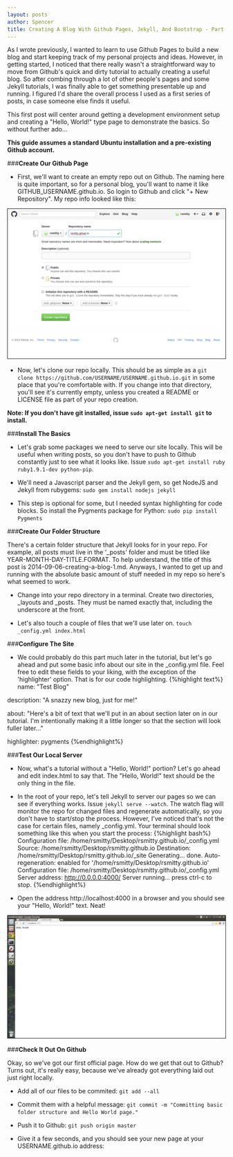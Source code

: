 ```yaml
---
layout: posts
author: Spencer
title: Creating A Blog With Github Pages, Jekyll, And Bootstrap - Part 1
---
```


As I wrote previously, I wanted to learn to use Github Pages to build a new blog and start keeping track of my personal projects and ideas. However, in getting started, I noticed that there really wasn't a straightforward way to move from Github's quick and dirty tutorial to actually creating a useful blog. So after combing through a lot of other people's pages and some Jekyll tutorials, I was finally able to get something presentable up and running. I figured I'd share the overall process I used as a first series of posts, in case someone else finds it useful.


This first post will center around getting a development environment setup and creating a "Hello, World!" type page to demonstrate the basics. So without further ado...

**This guide assumes a standard Ubuntu installation and a pre-existing Github account.**

###**Create Our Github Page**

* First, we'll want to create an empty repo out on Github. The naming here is quite important, so for a personal blog, you'll want to name it like GITHUB_USERNAME.github.io. So login to Github and click "+ New Repository". My repo info looked like this:

<a href="/img/posts/2014-09-06-creating-a-blog-1/create-repo.png">
  <img src="/img/posts/2014-09-06-creating-a-blog-1/create-repo.png" style="max-width:100%; border:solid 1px;"/>
</a>

* Now, let's clone our repo locally. This should be as simple as a ```git clone https://github.com/USERNAME/USERNAME.github.io.git``` in some place that you're comfortable with. If you change into that directory, you'll see it's currently empty, unless you created a README or LICENSE file as part of your repo creation.

**Note: If you don't have git installed, issue ```sudo apt-get install git``` to install.**

###**Install The Basics**

* Let's grab some packages we need to serve our site locally. This will be useful when writing posts, so you don't have to push to Github constantly just to see what it looks like. Issue ```sudo apt-get install ruby ruby1.9.1-dev python-pip```.

* We'll need a Javascript parser and the Jekyll gem, so get NodeJS and Jekyll from rubygems: ```sudo gem install nodejs jekyll```

* This step is optional for some, but I needed syntax highlighting for code blocks. So install the Pygments package for Python: ```sudo pip install Pygments```

###**Create Our Folder Structure**

There's a certain folder structure that Jekyll looks for in your repo. For example, all posts must live in the '_posts' folder and must be titled like YEAR-MONTH-DAY-TITLE.FORMAT. To help understand, the title of this post is 2014-09-06-creating-a-blog-1.md. Anyways, I wanted to get up and running with the absolute basic amount of stuff needed in my repo so here's what seemed to work.

* Change into your repo directory in a terminal. Create two directories, _layouts and _posts. They must be named exactly that, including the underscore at the front.

* Let's also touch a couple of files that we'll use later on. ```touch _config.yml index.html```

###**Configure The Site**

* We could probably do this part much later in the tutorial, but let's go ahead and put some basic info about our site in the _config.yml file. Feel free to edit these fields to your liking, with the exception of the 'highlighter' option. That is for our code highlighting.
{%highlight text%}
name: "Test Blog"

description: "A snazzy new blog, just for me!"

about: "Here's a bit of text that we'll put in an about section later on in our tutorial. I'm intentionally making it a little longer so that the section will look fuller later..."

highlighter: pygments
{%endhighlight%}

###**Test Our Local Server**

* Now, what's a tutorial without a "Hello, World!" portion? Let's go ahead and edit index.html to say that. The "Hello, World!" text should be the only thing in the file.

* In the root of your repo, let's tell Jekyll to server our pages so we can see if everything works. Issue ```jekyll serve --watch```. The watch flag will monitor the repo for changed files and regenerate automatically, so you don't have to start/stop the process. However, I've noticed that's not the case for certain files, namely _config.yml. Your terminal should look something like this when you start the process:
{%highlight bash%}
Configuration file: /home/rsmitty/Desktop/rsmitty.github.io/_config.yml
            Source: /home/rsmitty/Desktop/rsmitty.github.io
       Destination: /home/rsmitty/Desktop/rsmitty.github.io/_site
      Generating... 
                    done.
 Auto-regeneration: enabled for '/home/rsmitty/Desktop/rsmitty.github.io'
Configuration file: /home/rsmitty/Desktop/rsmitty.github.io/_config.yml
    Server address: http://0.0.0.0:4000/
  Server running... press ctrl-c to stop.
{%endhighlight%}

* Open the address http://localhost:4000 in a browser and you should see your "Hello, World!" text. Neat!
<a href="/img/posts/2014-09-06-creating-a-blog-1/hello-world.png">
  <img src="/img/posts/2014-09-06-creating-a-blog-1/hello-world.png" style="max-width:100%; border:solid 1px;"/>
</a>

###**Check It Out On Github**

Okay, so we've got our first official page. How do we get that out to Github? Turns out, it's really easy, because we've already got everything laid out just right locally.

* Add all of our files to be commited: ```git add --all```

* Commit them with a helpful message: ```git commit -m "Committing basic folder structure and Hello World page."```

* Push it to Github: ```git push origin master```

* Give it a few seconds, and you should see your new page at your USERNAME.github.io address:




